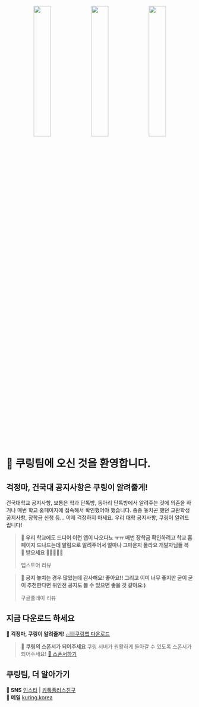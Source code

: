 <p align="center">
 <img src="https://user-images.githubusercontent.com/53814741/163469327-98af5c02-efc7-4c3e-8fec-9195ca6805ad.JPG" width="30%"/>
 <img src="https://user-images.githubusercontent.com/53814741/163469357-aed6a78a-4b65-4a9a-bead-d541e7eee702.JPG" width="30%"/>
 <img src="https://user-images.githubusercontent.com/53814741/163469345-503b6b50-b240-4c8d-9656-c719a5f3d9f2.JPG" width="30%"/>
</p>

# 🎉 쿠링팀에 오신 것을 환영합니다.

## 걱정마, 건국대 공지사항은 쿠링이 알려줄게!

건국대학교 공지사항, 보통은 학과 단톡방, 동아리 단톡방에서 알려주는 것에 의존을 하거나 매번 학교 홈페이지에 접속해서 확인했어야 했습니다. 종종 놓치곤 했던 교환학생 공지사항, 장학금 신청 등... 이제 걱정하지 마세요. 우리 대학 공지사항, 쿠링이 알려드립니다!

> **💬 우리 학교에도 드디어 이런 앱이 나오다뇨 ㅠㅠ 매번 장학금 확인하려고 학교 홈페이지 드나드는데 알림으로 알려주어서 얼마나 고마운지 몰라요 개발자님들 복 🧧 받으세요 🙇‍♀️🙇‍♂️🙇**
> 
> 앱스토어 리뷰

> **💬 공지 놓치는 경우 많았는데 감사해요! 좋아요!! 그리고 이미 너무 좋지만 굳이 굳이 추천한다면 위인전 공지도 볼 수 있으면 좋을 것 같아요:)**
> 
> 구글플레이 리뷰

## 지금 다운로드 하세요

**🔔 걱정마, 쿠링이 알려줄게!** [👉🏽쿠링앱 다운로드](https://ku-ring.onelink.me/Yxhp/598c8775)

> 💖 **쿠링의 스폰서가 되어주세요** 쿠링 서버가 원활하게 돌아갈 수 있도록 스폰서가 되어주세요! [🔗 스폰서하기](https://toss.me/kuringios)

## 쿠링팀, 더 알아가기

**💬 SNS** [인스타](https://bit.ly/3JyMWMi) |  [카톡플러스친구](https://bit.ly/3LOYHQz) </br>
**📮 메일** [kuring.korea](mailto:kuring.korea@gmail.com)

